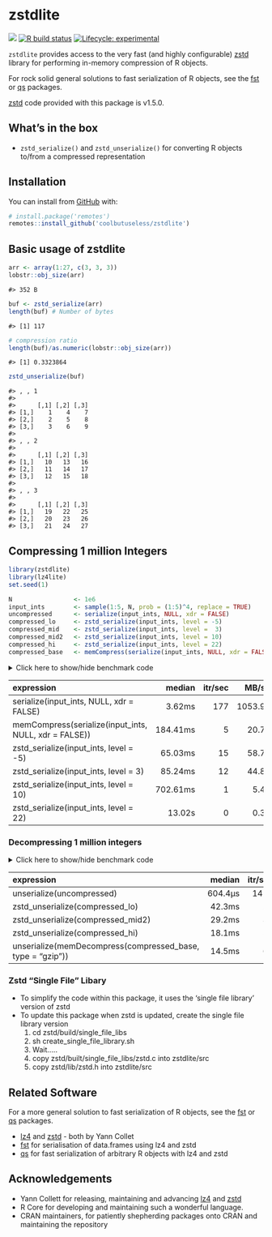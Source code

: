 
<!-- README.md is generated from README.Rmd. Please edit that file -->

# zstdlite

<!-- badges: start -->

![](https://img.shields.io/badge/cool-useless-green.svg) [![R build
status](https://github.com/coolbutuseless/zstdlite/workflows/R-CMD-check/badge.svg)](https://github.com/coolbutuseless/zstdlite/actions)
[![Lifecycle:
experimental](https://img.shields.io/badge/lifecycle-experimental-orange.svg)](https://www.tidyverse.org/lifecycle/#experimental)
<!-- badges: end -->

`zstdlite` provides access to the very fast (and highly configurable)
[zstd](https://github.com/facebook/zstd) library for performing
in-memory compression of R objects.

For rock solid general solutions to fast serialization of R objects, see
the [fst](https://github.com/fstpackage/fst) or
[qs](https://cran.r-project.org/package=qs) packages.

[zstd](https://github.com/facebook/zstd) code provided with this package
is v1.5.0.

## What’s in the box

-   `zstd_serialize()` and `zstd_unserialize()` for converting R objects
    to/from a compressed representation

## Installation

You can install from
[GitHub](https://github.com/coolbutuseless/zstdlite) with:

``` r
# install.package('remotes')
remotes::install_github('coolbutuseless/zstdlite')
```

## Basic usage of zstdlite

``` r
arr <- array(1:27, c(3, 3, 3))
lobstr::obj_size(arr)
```

    #> 352 B

``` r
buf <- zstd_serialize(arr)
length(buf) # Number of bytes
```

    #> [1] 117

``` r
# compression ratio
length(buf)/as.numeric(lobstr::obj_size(arr))
```

    #> [1] 0.3323864

``` r
zstd_unserialize(buf)
```

    #> , , 1
    #> 
    #>      [,1] [,2] [,3]
    #> [1,]    1    4    7
    #> [2,]    2    5    8
    #> [3,]    3    6    9
    #> 
    #> , , 2
    #> 
    #>      [,1] [,2] [,3]
    #> [1,]   10   13   16
    #> [2,]   11   14   17
    #> [3,]   12   15   18
    #> 
    #> , , 3
    #> 
    #>      [,1] [,2] [,3]
    #> [1,]   19   22   25
    #> [2,]   20   23   26
    #> [3,]   21   24   27

## Compressing 1 million Integers

``` r
library(zstdlite)
library(lz4lite)
set.seed(1)

N                 <- 1e6
input_ints        <- sample(1:5, N, prob = (1:5)^4, replace = TRUE)
uncompressed      <- serialize(input_ints, NULL, xdr = FALSE)
compressed_lo     <- zstd_serialize(input_ints, level = -5)
compressed_mid    <- zstd_serialize(input_ints, level =  3)
compressed_mid2   <- zstd_serialize(input_ints, level = 10)
compressed_hi     <- zstd_serialize(input_ints, level = 22)
compressed_base   <- memCompress(serialize(input_ints, NULL, xdr = FALSE))
```

<details>
<summary>
Click here to show/hide benchmark code
</summary>

``` r
library(zstdlite)

res <- bench::mark(
  serialize(input_ints, NULL, xdr = FALSE),
  memCompress(serialize(input_ints, NULL, xdr = FALSE)),
  zstd_serialize(input_ints, level =  -5),
  zstd_serialize(input_ints, level =   3),
  zstd_serialize(input_ints, level =  10),
  zstd_serialize(input_ints, level =  22),
  check = FALSE
)
```

    #> Warning: Some expressions had a GC in every iteration; so filtering is disabled.

</details>

| expression                                            |   median | itr/sec |   MB/s | compression_ratio |
|:------------------------------------------------------|---------:|--------:|-------:|------------------:|
| serialize(input_ints, NULL, xdr = FALSE)              |   3.62ms |     177 | 1053.9 |             1.000 |
| memCompress(serialize(input_ints, NULL, xdr = FALSE)) | 184.41ms |       5 |   20.7 |             0.079 |
| zstd_serialize(input_ints, level = -5)                |  65.03ms |      15 |   58.7 |             0.229 |
| zstd_serialize(input_ints, level = 3)                 |  85.24ms |      12 |   44.8 |             0.101 |
| zstd_serialize(input_ints, level = 10)                | 702.61ms |       1 |    5.4 |             0.080 |
| zstd_serialize(input_ints, level = 22)                |   13.02s |       0 |    0.3 |             0.058 |

### Decompressing 1 million integers

<details>
<summary>
Click here to show/hide benchmark code
</summary>

``` r
res <- bench::mark(
  unserialize(uncompressed),
  zstd_unserialize(compressed_lo),
  zstd_unserialize(compressed_mid2),
  zstd_unserialize(compressed_hi),
  unserialize(memDecompress(compressed_base, type = 'gzip')),
  check = TRUE
)
```

</details>

| expression                                                 |  median | itr/sec |   MB/s |
|:-----------------------------------------------------------|--------:|--------:|-------:|
| unserialize(uncompressed)                                  | 604.4µs |    1417 | 6311.8 |
| zstd_unserialize(compressed_lo)                            |  42.3ms |      23 |   90.1 |
| zstd_unserialize(compressed_mid2)                          |  29.2ms |      34 |  130.6 |
| zstd_unserialize(compressed_hi)                            |  18.1ms |      58 |  210.6 |
| unserialize(memDecompress(compressed_base, type = “gzip”)) |  14.5ms |      68 |  263.2 |

### Zstd “Single File” Libary

-   To simplify the code within this package, it uses the ‘single file
    library’ version of zstd
-   To update this package when zstd is updated, create the single file
    library version
    1.  cd zstd/build/single_file_libs
    2.  sh create_single_file_library.sh
    3.  Wait…..
    4.  copy zstd/built/single_file_libs/zstd.c into zstdlite/src
    5.  copy zstd/lib/zstd.h into zstdlite/src

## Related Software

For a more general solution to fast serialization of R objects, see the
[fst](https://github.com/fstpackage/fst) or
[qs](https://cran.r-project.org/package=qs) packages.

-   [lz4](https://github.com/lz4/lz4) and
    [zstd](https://github.com/facebook/zstd) - both by Yann Collet
-   [fst](https://github.com/fstpackage/fst) for serialisation of
    data.frames using lz4 and zstd
-   [qs](https://cran.r-project.org/package=qs) for fast serialization
    of arbitrary R objects with lz4 and zstd

## Acknowledgements

-   Yann Collett for releasing, maintaining and advancing
    [lz4](https://github.com/lz4/lz4) and
    [zstd](https://github.com/facebook/zstd)
-   R Core for developing and maintaining such a wonderful language.
-   CRAN maintainers, for patiently shepherding packages onto CRAN and
    maintaining the repository
